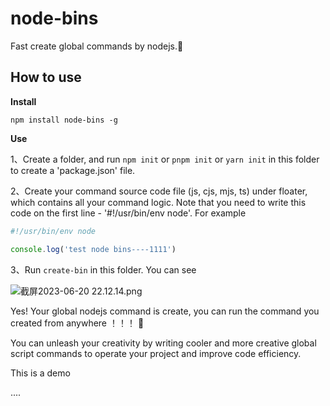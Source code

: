 # node-bins
Fast create  global commands by nodejs.🥰

## How to use

**Install**

```shell
npm install node-bins -g
```

**Use**

1、Create a folder, and  run `npm init` or `pnpm init` or `yarn init` in this folder to create a 'package.json' file.

2、Create your command source code file (js, cjs, mjs, ts) under floater, which contains all your command logic. Note that you need to write this code on the first line - '#!/usr/bin/env node'. For example

```js
#!/usr/bin/env node

console.log('test node bins----1111')
```

3、Run `create-bin` in this folder.  You can see

![截屏2023-06-20 22.12.14.png](https://s2.loli.net/2023/06/20/1cfSBHDml9rTJeP.png)

Yes! Your global nodejs command is create, you can run the command you created from anywhere ！！！ 🤪  

You can unleash your creativity by writing cooler and more creative global script commands to operate your project and improve code efficiency.

This is a demo

....

